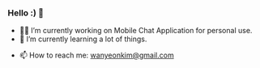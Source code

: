 ### Hello :) 👋

<!-- 
**wanyeonkim/wanyeonkim** is a ✨ _special_ ✨ repository because its `README.md` (this file) appears on your GitHub profile. -->


- 🕴🏻 I’m currently working on Mobile Chat Application for personal use.
- 🌱 I’m currently learning a lot of things.

<!-- - 👯 I’m looking to collaborate on ... -->
<!-- - 🤔 I’m looking for help with ... -->

<!-- - 💬 Ask me about  -->
- 📫 How to reach me: wanyeonkim@gmail.com

<!-- - 😄 Pronouns: ...
- ⚡ Fun fact: ... -->

